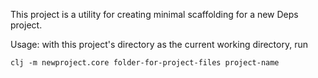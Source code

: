 This project is a utility for creating minimal scaffolding for a new Deps project.

Usage: with this project's directory as the current working directory, run

    clj -m newproject.core folder-for-project-files project-name